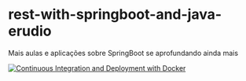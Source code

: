 # rest-with-springboot-and-java-erudio
Mais aulas e aplicações sobre SpringBoot se aprofundando ainda mais 

[![Continuous Integration and Deployment with Docker](https://github.com/welissontiago/rest-with-springboot-and-java-erudio/actions/workflows/continuos-deployment.yml/badge.svg)](https://github.com/welissontiago/rest-with-springboot-and-java-erudio/actions/workflows/continuos-deployment.yml)
